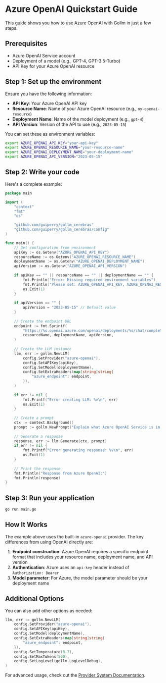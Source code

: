 # Azure OpenAI Quickstart Guide

This guide shows you how to use Azure OpenAI with Gollm in just a few steps.

## Prerequisites

- Azure OpenAI Service account
- Deployment of a model (e.g., GPT-4, GPT-3.5-Turbo)
- API Key for your Azure OpenAI resource

## Step 1: Set up the environment

Ensure you have the following information:

- **API Key**: Your Azure OpenAI API key
- **Resource Name**: Name of your Azure OpenAI resource (e.g., `my-openai-resource`)
- **Deployment Name**: Name of the model deployment (e.g., `gpt-4`)
- **API Version**: Version of the API to use (e.g., `2023-05-15`)

You can set these as environment variables:

```bash
export AZURE_OPENAI_API_KEY="your-api-key"
export AZURE_OPENAI_RESOURCE_NAME="your-resource-name"
export AZURE_OPENAI_DEPLOYMENT_NAME="your-deployment-name"
export AZURE_OPENAI_API_VERSION="2023-05-15"
```

## Step 2: Write your code

Here's a complete example:

```go
package main

import (
	"context"
	"fmt"
	"os"

	"github.com/guiperry/gollm_cerebras"
	"github.com/guiperry/gollm_cerebras/config"
)

func main() {
	// Get configuration from environment
	apiKey := os.Getenv("AZURE_OPENAI_API_KEY")
	resourceName := os.Getenv("AZURE_OPENAI_RESOURCE_NAME")
	deploymentName := os.Getenv("AZURE_OPENAI_DEPLOYMENT_NAME")
	apiVersion := os.Getenv("AZURE_OPENAI_API_VERSION")
	
	if apiKey == "" || resourceName == "" || deploymentName == "" {
		fmt.Println("Error: Missing required environment variables")
		fmt.Println("Please set: AZURE_OPENAI_API_KEY, AZURE_OPENAI_RESOURCE_NAME, AZURE_OPENAI_DEPLOYMENT_NAME")
		os.Exit(1)
	}
	
	if apiVersion == "" {
		apiVersion = "2023-05-15" // Default value
	}
	
	// Create the endpoint URL
	endpoint := fmt.Sprintf(
		"https://%s.openai.azure.com/openai/deployments/%s/chat/completions?api-version=%s", 
		resourceName, deploymentName, apiVersion,
	)
	
	// Create the LLM instance
	llm, err := gollm.NewLLM(
		config.SetProvider("azure-openai"),
		config.SetAPIKey(apiKey),
		config.SetModel(deploymentName),
		config.SetExtraHeaders(map[string]string{
			"azure_endpoint": endpoint,
		}),
	)
	
	if err != nil {
		fmt.Printf("Error creating LLM: %v\n", err)
		os.Exit(1)
	}
	
	// Create a prompt
	ctx := context.Background()
	prompt := gollm.NewPrompt("Explain what Azure OpenAI Service is in 3 sentences.")
	
	// Generate a response
	response, err := llm.Generate(ctx, prompt)
	if err != nil {
		fmt.Printf("Error generating response: %v\n", err)
		os.Exit(1)
	}
	
	// Print the response
	fmt.Println("Response from Azure OpenAI:")
	fmt.Println(response)
}
```

## Step 3: Run your application

```bash
go run main.go
```

## How It Works

The example above uses the built-in `azure-openai` provider. The key differences from using OpenAI directly are:

1. **Endpoint construction**: Azure OpenAI requires a specific endpoint format that includes your resource name, deployment name, and API version
2. **Authentication**: Azure uses an `api-key` header instead of `Authorization: Bearer`
3. **Model parameter**: For Azure, the model parameter should be your deployment name

## Additional Options

You can also add other options as needed:

```go
llm, err := gollm.NewLLM(
    config.SetProvider("azure-openai"),
    config.SetAPIKey(apiKey),
    config.SetModel(deploymentName),
    config.SetExtraHeaders(map[string]string{
        "azure_endpoint": endpoint,
    }),
    config.SetTemperature(0.7),
    config.SetMaxTokens(500),
    config.SetLogLevel(gollm.LogLevelDebug),
)
```

For advanced usage, check out the [Provider System Documentation](provider_system.md). 